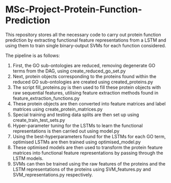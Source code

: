 # MSc-Project-Protein-Function-Prediction

This repository stores all the necessary code to carry out protein function prediction by extracting functional feature representations from a LSTM and using them to train single binary-output SVMs for each function considered.

The pipeline is as follows: 

1. First, the GO sub-ontologies are reduced, removing degenerate GO terms from the DAG, using create_reduced_go_set.py
2. Next, protein objects corresponding to the proteins found within the reduced GO sub-ontologies are created using created_proteins.py
3. The script fill_proteins.py is then used to fill these protein objects with raw sequential features, utilising feature extraction methods found in feature_extraction_functions.py
4. These protein objects are then converted into feature matrices and label matrices using create_protein_matrices.py
5. Special training and testing data splits are then set up using create_train_test_sets.py 
6. Hyper-parameter tuning for the LSTMs to learn the functional representations is then carried out using model.py
7. Using the best-hyperparameters found for the LSTMs for each GO term, optimised LSTMs are then trained using optimised_model.py
8. These optimised models are then used to transform the protein feature matrices into functional feature representations by passing through the LSTM models.
9. SVMs can then be trained using the raw features of the proteins and the LSTM representations of the proteins using SVM_features.py and SVM_representations.py respectively.
